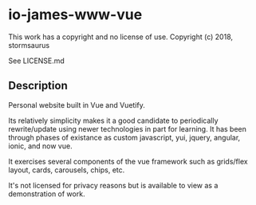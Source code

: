 # io-james-www-vue

This work has a copyright and no license of use.  Copyright (c) 2018, stormsaurus

See LICENSE.md

## Description

Personal website built in Vue and Vuetify.

Its relatively simplicity makes it a good candidate to periodically rewrite/update using newer technologies in part for learning.  It has been through phases of existance as custom javascript, yui, jquery, angular, ionic, and now vue.

It exercises several components of the vue framework such as grids/flex layout, cards, carousels, chips, etc.

It's not licensed for privacy reasons but is available to view as a demonstration of work.
